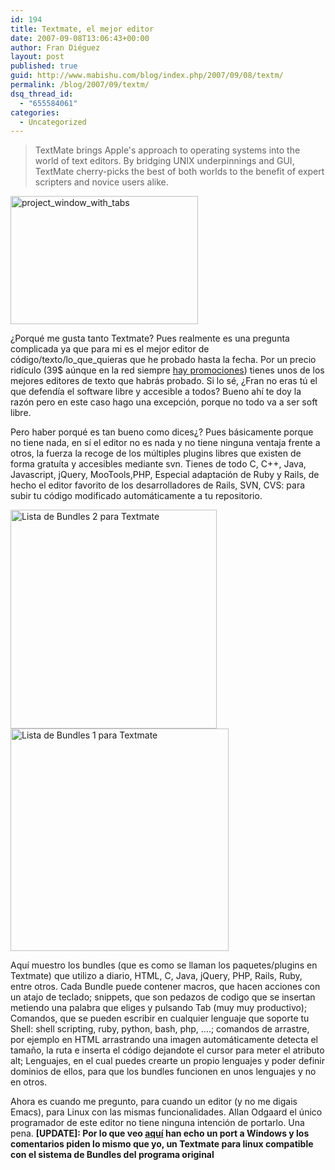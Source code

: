 ```yaml
---
id: 194
title: Textmate, el mejor editor
date: 2007-09-08T13:06:43+00:00
author: Fran Diéguez
layout: post
published: true
guid: http://www.mabishu.com/blog/index.php/2007/09/08/textm/
permalink: /blog/2007/09/textm/
dsq_thread_id:
  - "655584061"
categories:
  - Uncategorized
---
```

<blockquote>TextMate brings Apple's approach to operating systems into the world of text editors. By bridging UNIX underpinnings and GUI, TextMate cherry-picks the best of both worlds to the benefit of expert scripters and novice users alike.</blockquote>
<img class="alignleft size-medium wp-image-441" title="project_window_with_tabs" alt="project_window_with_tabs" src="/assets/project_window_with_tabs.png" width="300" height="205" />

¿Porqué me gusta tanto Textmate? Pues realmente es una pregunta complicada ya que para mi es el mejor editor de código/texto/lo_que_quieras que he probado hasta la fecha. Por un precio ridículo (39$ aúnque en la red siempre <a title="MacHeist.com" href="http://www.macheist.com">hay promociones</a>) tienes unos de los mejores editores de texto que habrás probado.
Si lo sé, ¿Fran no eras tú el que defendía el software libre y accesible a todos? Bueno ahí te doy la razón pero en este caso hago una excepción, porque no todo va a ser soft libre.

Pero haber porqué es tan bueno como dices¿? Pues básicamente porque no tiene nada, en sí el editor no es nada y no tiene ninguna ventaja frente a otros, la fuerza la recoge de los múltiples plugins libres que existen de forma gratuíta y accesibles mediante svn. Tienes de todo
C, C++, Java, Javascript, jQuery, MooTools,PHP, Especial adaptación de Ruby y Rails, de hecho el editor favorito de los desarrolladores de Rails, SVN, CVS: para subir tu código modificado automáticamente a tu repositorio.

<img class="aligncenter" alt="Lista de Bundles 2 para Textmate" src="/assets/lista-de-bundles-2-de-textmate.gif" width="330" height="350" />
<img class="aligncenter" style="clear: right;" alt="Lista de Bundles 1 para Textmate" src="/assets/lista-de-bundles-1-para-textmate.gif" width="349" height="356" />

Aquí muestro los bundles (que es como se llaman los paquetes/plugins en Textmate) que utilizo a diario, HTML, C, Java, jQuery, PHP, Rails, Ruby, entre otros. Cada Bundle puede contener macros, que hacen acciones con un atajo de teclado; snippets, que son pedazos de codigo que se insertan metiendo una palabra que eliges y pulsando Tab (muy muy productivo); Comandos, que se pueden escribir en cualquier lenguaje que soporte tu Shell: shell scripting, ruby, python, bash, php, ....; comandos de arrastre, por ejemplo en HTML arrastrando una imagen automáticamente detecta el tamaño, la ruta e inserta el código dejandote el cursor para meter el atributo alt; Lenguajes, en el cual puedes crearte un propio lenguajes y poder definir dominios de ellos, para que los bundles funcionen en unos lenguajes y no en otros.

Ahora es cuando me pregunto, para cuando un editor (y no me digais Emacs), para Linux con las mismas funcionalidades. Allan Odgaard el único programador de este editor no tiene ninguna intención de portarlo. Una pena.
<strong>[UPDATE]: Por lo que veo <a title="Being the Change  » Blog Archive   » The Power of Textmate on Windows" href="http://www.e-texteditor.com/blog/2006/textmate_on_windows">aquí</a> han echo un port a Windows y los comentarios piden lo mismo que yo, un Textmate para linux compatible con el sistema de Bundles del programa original</strong>
